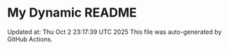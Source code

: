 # My Dynamic README
Updated at: Thu Oct  2 23:17:39 UTC 2025
This file was auto-generated by GitHub Actions.
